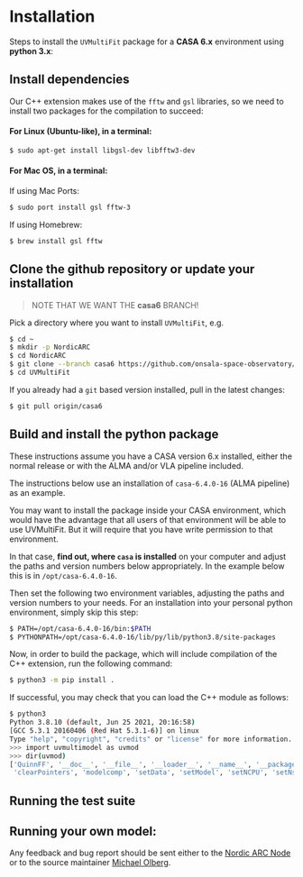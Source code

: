 # Installation

Steps to install the `UVMultiFit` package for a **CASA 6.x** environment using **python 3.x**:

## Install dependencies

Our C++ extension makes use of the `fftw` and `gsl` libraries, so we
need to install two packages for the compilation to succeed:

#### For Linux (Ubuntu-like), in a terminal:

``` bash
$ sudo apt-get install libgsl-dev libfftw3-dev
```

#### For Mac OS, in a terminal:

If using Mac Ports:

``` bash
$ sudo port install gsl fftw-3
```

If using Homebrew:

``` bash
$ brew install gsl fftw
```

## Clone the github repository or update your installation

> NOTE THAT WE WANT THE **casa6** BRANCH!

Pick a directory where you want to install `UVMultiFit`, e.g.

``` bash
$ cd ~
$ mkdir -p NordicARC
$ cd NordicARC
$ git clone --branch casa6 https://github.com/onsala-space-observatory/UVMultiFit.git
$ cd UVMultiFit
```

If you already had a `git` based version installed, pull in the latest changes:

``` bash
$ git pull origin/casa6
```

## Build and install the python package

These instructions assume you have a CASA version 6.x installed,
either the normal release or with the ALMA and/or VLA pipeline
included.

The instructions below use an installation of `casa-6.4.0-16` (ALMA
pipeline) as an example.

You may want to install the package inside your CASA environment,
which would have the advantage that all users of that environment will
be able to use UVMultiFit. But it will require that you have write
permission to that environment.

In that case, **find out, where `casa` is installed** on your computer
and adjust the paths and version numbers below appropriately.  In the
example below this is in `/opt/casa-6.4.0-16`.

Then set the following two environment variables, adjusting
the paths and version numbers to your needs. For an installation into
your personal python environment, simply skip this step:

``` bash
$ PATH=/opt/casa-6.4.0-16/bin:$PATH
$ PYTHONPATH=/opt/casa-6.4.0-16/lib/py/lib/python3.8/site-packages
```

Now, in order to build the package, which will include compilation of
the C++ extension, run the following command:

``` bash
$ python3 -m pip install .
```

If successful, you may check that you can load the C++ module as follows:

``` bash
$ python3
Python 3.8.10 (default, Jun 25 2021, 20:16:58)
[GCC 5.3.1 20160406 (Red Hat 5.3.1-6)] on linux
Type "help", "copyright", "credits" or "license" for more information.
>>> import uvmultimodel as uvmod
>>> dir(uvmod)
['QuinnFF', '__doc__', '__file__', '__loader__', '__name__', '__package__', '__spec__',
 'clearPointers', 'modelcomp', 'setData', 'setModel', 'setNCPU', 'setNspw', 'setWork']
```

## Running the test suite

## Running your own model:

Any feedback and bug report should be sent either to the
[Nordic ARC Node](mailto:contact@nordic-alma.se) or to the source maintainer
[Michael Olberg](mailto:michael.olberg@chalmers.se).
